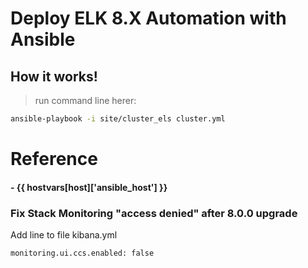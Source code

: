 # Deploy ELK 8.X Automation with Ansible

## How it works!

> run command line herer:

```bash
ansible-playbook -i site/cluster_els cluster.yml
```

# Reference


#### - {{ hostvars[host]['ansible_host'] }}

### Fix Stack Monitoring "access denied" after 8.0.0 upgrade
Add line to file kibana.yml
```bash
monitoring.ui.ccs.enabled: false
```
